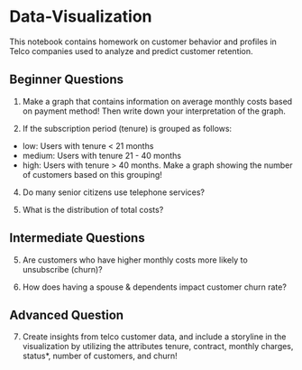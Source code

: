 # Data-Visualization

This notebook contains homework on customer behavior and profiles in Telco companies used to analyze and predict customer retention.

## Beginner Questions

1. Make a graph that contains information on average monthly costs based on payment method! Then write down your interpretation of the graph.

2. If the subscription period (tenure) is grouped as follows:
- low: Users with tenure < 21 months
- medium: Users with tenure 21 - 40 months
- high: Users with tenure > 40 months.
Make a graph showing the number of customers based on this grouping!

4. Do many senior citizens use telephone services?

5. What is the distribution of total costs?

## Intermediate Questions

5. Are customers who have higher monthly costs more likely to unsubscribe (churn)?

6. How does having a spouse & dependents impact customer churn rate?

## Advanced Question

7. Create insights from telco customer data, and include a storyline in the visualization by utilizing the attributes tenure, contract, monthly charges, status*, number of customers, and churn!
